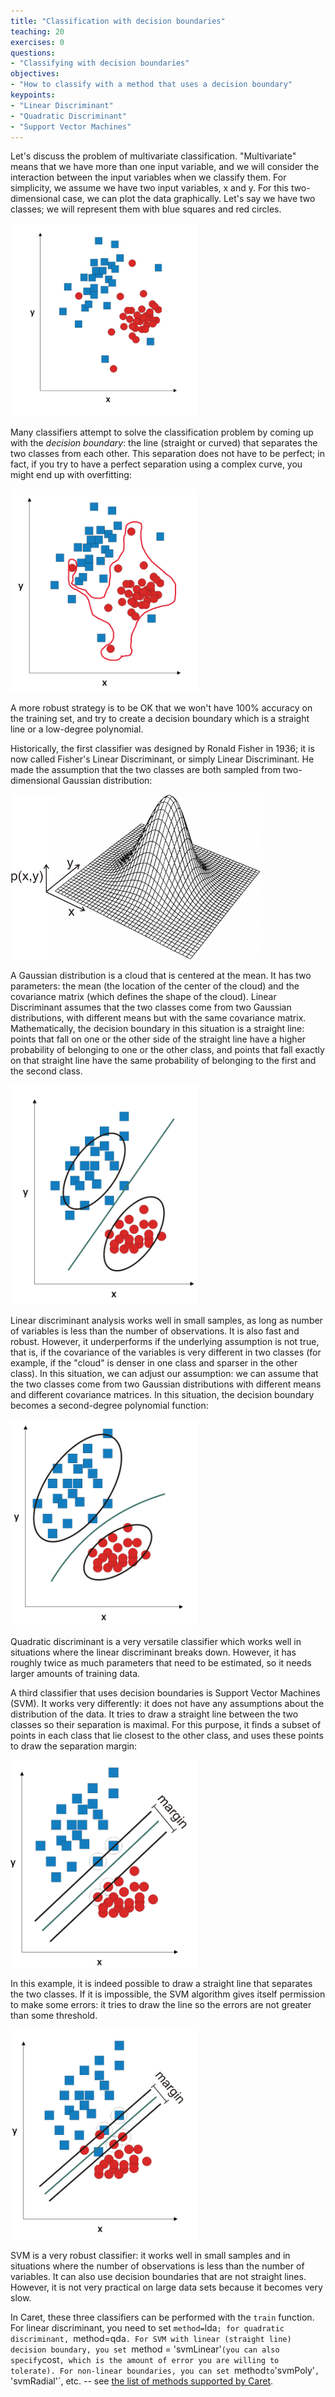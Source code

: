 ```yaml
---
title: "Classification with decision boundaries"
teaching: 20
exercises: 0
questions:
- "Classifying with decision boundaries"
objectives:
- "How to classify with a method that uses a decision boundary"
keypoints:
- "Linear Discriminant"
- "Quadratic Discriminant"
- "Support Vector Machines"
---
```


Let's discuss the problem of multivariate classification. "Multivariate" means that we have more than one input variable, and we will 
consider the interaction between the input variables when we classify them. For simplicity, we assume we have two input variables, x and y. For
this two-dimensional case, we can plot the data graphically. Let's say we have two classes; we will represent them with blue squares and red circles.

<img src="../fig/twoclasses.png" width="300" />

Many classifiers attempt to solve the classification problem by coming up with the *decision boundary*: the line (straight or curved) that separates the two classes from each other. This separation does not have to be perfect; in fact, if you try to have a perfect separation using a complex curve, you might end up with overfitting:

<img src="../fig/overfitting.png" width="300" />

A more robust strategy is to be OK that we won't have 100% accuracy on the training set, and try to create a decision boundary which is a straight line or a low-degree polynomial.

Historically, the first classifier was designed by Ronald Fisher in 1936; it is now called Fisher's Linear Discriminant, or simply Linear Discriminant. He made the assumption that the two classes are both sampled from two-dimensional Gaussian distribution:

<img src="../fig/GAUSS_2D.png" width="400" />

A Gaussian distribution is a cloud that is centered at the mean. It has two parameters: the mean (the location of the center of the cloud) and the covariance matrix (which defines the shape of the cloud). Linear Discriminant assumes that the two classes come from two Gaussian distributions, with different means but with the same covariance matrix. Mathematically, the decision boundary in this situation is a straight line: points that fall on one or the other side of the straight line have a higher probability of belonging to one or the other class, and points that fall exactly on that straight line have the same probability of belonging to the first and the second class. 

<img src="../fig/ld.png" width="300" />

Linear discriminant analysis works well in small samples, as long as number of variables is less than the number of observations. It is also fast and robust. However, it underperforms if the underlying assumption is not true, that is, if the covariance of the variables is very different in two classes (for example, if the "cloud" is denser in one class and sparser in the other class). In this situation, we can adjust our assumption: we can assume that the two classes come from two Gaussian distributions with different means and different covariance matrices. In this situation, the decision boundary becomes a second-degree polynomial function:

<img src="../fig/qd.png" width="300" />

Quadratic discriminant is a very versatile classifier which works well in situations where the linear discriminant breaks down. However, it has roughly twice as much parameters that need to be estimated, so it needs larger amounts of training data.

A third classifier that uses decision boundaries is Support Vector Machines (SVM). It works very differently: it does not have any assumptions about the distribution of the data. It tries to draw a straight line between the two classes so their separation is maximal. For this purpose, it finds a subset of points in each class that lie closest to the other class, and uses these points to draw the separation margin:

<img src="../fig/svm1.png" width="300" />

In this example, it is indeed possible to draw a straight line that separates the two classes. If it is impossible, the SVM algorithm gives itself permission to make some errors: it tries to draw the line so the errors are not greater than some threshold. 

<img src="../fig/svm2.png" width="300" />

SVM is a very robust classifier: it works well in small samples and in situations where the number of observations is less than the number of variables. It can also use decision boundaries that are not straight lines. However, it is not very practical on large data sets because it becomes very slow. 

In Caret, these three classifiers can be performed with the `train` function. For linear discriminant, you need to set `method=`lda`; for quadratic discriminant, `method=qda`. For SVM with linear (straight line) decision boundary, you set `method = 'svmLinear'` (you can also specify `cost`, which is the amount of error you are willing to tolerate). For non-linear boundaries, you can set `method` to `'svmPoly'`, `'svmRadial'`, etc. -- see [the list of methods supported by Caret](https://rdrr.io/cran/caret/man/models.html). 
